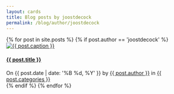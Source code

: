 ```yaml
---
layout: cards
title: Blog posts by joostdecock
permalink: /blog/author/joostdecock
---
```

<div class="container">
<div class="row">
<div class="col">
<div class="card-columns blog">
{% for post in site.posts %}
{% if post.author == 'joostdecock' %}
<div class="card hover-shadow">
<a href="{{ post.url }}" title="{{ post.title | escape}}"><img class="card-img-top img-fluid" src="/img{{ post.url }}{{ post.img }}" alt="{{ post.caption }}"></a>
<div class="card-block">
<h4 class="card-title"><a href="{{ post.url }}" title="{{ post.title | escape}}">{{ post.title }}</a></h4>
</div>
<footer class="rounded-bottom">
On {{ post.date | date: '%B %d, %Y' }}
by <a href="/blog/author/{{ post.author }}" title="Browse other posts by this author">{{ post.author }}</a>
in <a href="/blog/category/{{ post.categories }}" title="Browse other posts in this category">{{ post.categories }}</a>
</footer>
</div>
{% endif %}
{% endfor %}
</div>
</div>
</div>
</div>

